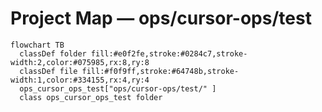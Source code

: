 # Project Map — ops/cursor-ops/test

```mermaid
flowchart TB
  classDef folder fill:#e0f2fe,stroke:#0284c7,stroke-width:2,color:#075985,rx:8,ry:8
  classDef file fill:#f0f9ff,stroke:#64748b,stroke-width:1,color:#334155,rx:4,ry:4
  ops_cursor_ops_test["ops/cursor-ops/test/" ]
  class ops_cursor_ops_test folder
```
